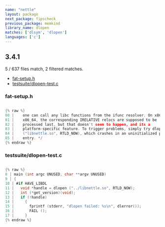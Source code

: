 ```yaml
---
name: "nettle"
layout: package
next_package: fipscheck
previous_package: memkind
library_name: dlopen
matches: ['dlsym', 'dlopen']
languages: ['c']
---
```

## 3.4.1
5 / 637 files match, 2 filtered matches.

 - [fat-setup.h](#fat-setuph)
 - [testsuite/dlopen-test.c](#testsuitedlopen-testc)

### fat-setup.h

```c

{% raw %}
80 |    one can call any libc functions from the ifunc resolver. On x86 and
81 |    x86_64, the corresponding IRELATIVE relocs are supposed to be
82 |    processed last, but that doesn't seem to happen, and its a
83 |    platform-specific feature. To trigger problems, simply try dlopen
84 |    ("libnettle.so", RTLD_NOW), which crashes in an uninitialized plt
85 |    entry. */
{% endraw %}

```
### testsuite/dlopen-test.c

```c

{% raw %}
8 | main (int argc UNUSED, char **argv UNUSED)
9 | {
10 | #if HAVE_LIBDL
11 |   void *handle = dlopen ("../libnettle.so", RTLD_NOW);
12 |   int (*get_version)(void);
13 |   if (!handle)
14 |     {
15 |       fprintf (stderr, "dlopen failed: %s\n", dlerror());
16 |       FAIL ();
17 |     }
{% endraw %}

```